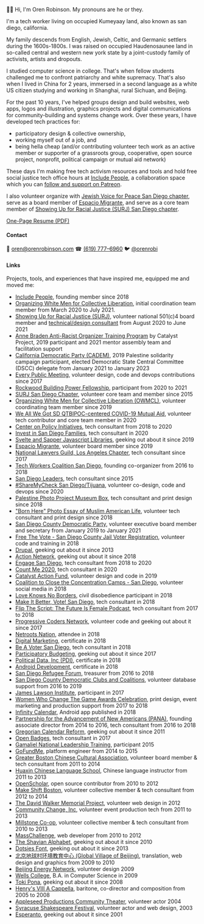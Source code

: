 👋🏻 Hi, I'm Oren Robinson. My pronouns are he or they.

I'm a tech worker living on occupied Kumeyaay land, also known as san diego, california.

My family descends from English, Jewish, Celtic, and Germanic settlers during the 1600s-1800s. I was raised on occupied Haudenosaunee land in so-called central and western new york state by a joint-custody family of activists, artists and dropouts.

I studied computer science in college. That's when fellow students challenged me to confront patriarchy and white supremacy. That's also when I lived in China for 2 years, immersed in a second language as a white US citizen studying and working in Shanghai, rural Sichuan, and Beijing.

For the past 10 years, I've helped groups design and build websites, web apps, logos and illustration, graphics projects and digital communications for community-building and systems change work. Over these years, I have developed tech practices for:
- participatory design & collective ownership,
- working myself out of a job, and
- being hella cheap (and/or contributing volunteer tech work as an active member or supporter of a grassroots group, cooperative, open source project, nonprofit, political campaign or mutual aid network)

These days I'm making free tech activism resources and tools and hold free social justice tech office hours at [Include People](https://www.includepeople.com/), a collaboration space which you can [follow and support on Patreon](https://www.patreon.com/includepeople).

I also volunteer organize with [Jewish Voice for Peace San Diego chapter](https://www.jvpsandiego.org/), serve as a board member of [Espacio Migrante](https://www.espaciomigrante.org/), and serve as a core team member of [Showing Up for Racial Justice (SURJ) San Diego chapter](http://linktr.ee/surjsandiego).

[One-Page Resume (PDF)](https://github.com/baisong/orenrobinson.com/raw/master/Oren-Robinson-Resume.pdf)

#### Contact

📧 [oren@orenrobinson.com](mailto:oren@orenrobinson.com) ☎ [(619) 777–6960](tel:16197776960) 🐦 [@orenrobi](https://twitter.com/orenrobi/)

#### Links

Projects, tools, and experiences that have inspired me, equipped me and moved me:

 - [Include People](https://www.includepeople.com/), founding member since 2018
 - [Organizing White Men for Collective Liberation](https://www.owmcl.org/), initial coordination team member from March 2020 to July 2021.
 - [Showing Up for Racial Justice (SURJ)](https://www.showingupforracialjustice.org/leadership-team.html), volunteer national 501(c)4 board member and [technical/design consultant](https://surj.org/surjs-new-look-to-face-the-work-ahead/) from August 2020 to June 2021
 - [Anne Braden Anti-Racist Organizer Training Program](https://collectiveliberation.org/our-work-2/the-anne-braden-anti-racist-organizing-training-program/) by Catalyst Project, 2019 participant and 2021 mentor assembly team and facilitation support
 - [California Democratic Party (CADEM)](https://www.laprogressive.com/blue-wave-for-palestine/), 2019 Palestine solidarity campaign participant, elected Democratic State Central Committee (DSCC) delegate from January 2021 to January 2023
 - [Every Public Meeting](https://www.everypublicmeeting.com), volunteer design, code and devops contributions since 2017
 - [Rockwood Building Power Fellowship](https://rockwoodleadership.org/announcing-the-2020-building-power-fellows/), participant from 2020 to 2021
 - [SURJ San Diego Chapter](http://surjsd.org/), volunteer core team and member since 2015
 - [Organizing White Men for Collective Liberation (OWMCL)](https://www.owmcl.org/get-involved/), volunteer coordinating team member since 2019
 - [We All We Got SD QTBIPOC-centered COVID-19 Mutual Aid](https://www.weallwegotsd.com/), volunteer tech contributor and core team member in 2020
 - [Center on Policy Initiatives](https://cpisandiego.org/), tech consultant from 2018 to 2020
 - [Invest in San Diego Families](http://investinsandiegofamilies.org/), tech consultant in 2020
 - [Svelte and Sapper Javascript Libraries](https://sapper.svelte.dev/), geeking out about it since 2019
 - [Espacio Migrante](https://medium.com/@orenrobi/a-work-day-with-espacio-migrante-28ee87a9167b), volunteer board member since 2019
 - [National Lawyers Guild, Los Angeles Chapter](https://nlg-la.org/), tech consultant since 2017
 - [Tech Workers Coalition San Diego](https://twcsandiego.org/), founding co-organizer from 2016 to 2018
 - [San Diego Leaders](https://www.sandiegoleaders.org/), tech consultant since 2015
 - [#ShareMyCheck San Diego/Tijuana](https://sharemychecksd.org/), volunteer co-design, code and devops since 2020
 - [Palestine Photo Project Museum Box](https://www.palestinephotoproject.org/Museum-in-a-Box), tech consultant and print design since 2018 
 - ["Born Here" Photo Essay of Muslim American Life](https://www.sandiegouniontribune.com/people/lallia-allali), volunteer tech consultant and print design since 2018 
 - [San Diego County Democratic Party](https://sdcdp.ngpvanhost.com/executive-board), volunteer executive board member and secretary from January 2019 to January 2021
 - [Free The Vote - San Diego County Jail Voter Registration](https://www.letmevoteca.org/about-us/), volunteer code and training in 2018
 - [Drupal](https://www.drupal.org/u/baisong), geeking out about it since 2013
 - [Action Network](https://actionnetwork.org/), geeking out about it since 2018
 - [Engage San Diego](https://www.engagesandiego.org/a_visit_to_one_of_san_diego_county_s_new_vote_centers), tech consultant from 2018 to 2020
 - [Count Me 2020](https://www.countme2020.org/), tech consultant in 2020
 - [Catalyst Action Fund](http://catalystactionfund.org/), volunteer design and code in 2019
 - [Coalition to Close the Concentration Camps - San Diego](https://twitter.com/closethecampssd), volunteer social media in 2018
 - [Love Knows No Borders](https://www.friendsjournal.org/afsc-love-knows-no-borders/), civil disobedience participant in 2018
 - [Make It Better, Vote! San Diego](https://www.makeitbettervote.app/), tech consultant in 2018
 - [Flip The Script: The Future Is Female Podcast](https://www.stitcher.com/podcast/flip-the-script/), tech consultant from 2017 to 2018
 - [Progressive Coders Network](https://www.progcode.org/), volunteer code and geeking out about it since 2017
 - [Netroots Nation](https://medium.com/includepeople/what-does-blackasscaucuss-message-have-to-do-with-technology-everything-4157334b157), attendee in 2018
 - [Digital Marketing](https://blog.udacity.com/2017/03/introducing-udacity-digital-marketing-nanodegree-program.html), certificate in 2018
 - [Be A Voter San Diego](https://www.beavotersd.org), tech consultant in 2018
 - [Participatory Budgeting](https://medium.com/includepeople/recap-innovations-in-participatory-democracy-conference-2018-621f18ab16f8), geeking out about it since 2017
 - [Political Data, Inc (PDI)](https://www.politicaldata.com/new-training-for-the-pdi/), certificate in 2018
 - [Android Development](https://www.udacity.com/course/android-developer-nanodegree-by-google--nd801), certificate in 2018
 - [San Diego Refugee Forum](http://www.sdrefugeeforum.org/), treasurer from 2016 to 2018
 - [San Diego County Democratic Clubs and Coalitions](https://demclubs.org), volunteer database support from 2016 to 2019
 - [James Lawson Institute](https://jameslawsoninstitute.org/), participant in 2017
 - [Women Who Change The Game Awards Celebration](https://womensmarchsd.org/calendar-1/2017/10/6/women-who-change-the-game-awards-celebration), print design, event marketing and production support from 2017 to 2018
 - [Infinity Calendar](https://play.google.com/store/apps/details?id=info.lifecalendar.symmetrical&hl=en), Android app published in 2018
 - [Partnership for the Advancement of New Americans (PANA)](https://www.panasd.org/), founding associate director from 2014 to 2016, tech consultant from 2016 to 2018
 - [Gregorian Calendar Reform](http://convert.symcal.info/), geeking out about it since 2011
 - [Open Badges](https://github.com/mozilla/openbadges-validator/pull/40/files), tech consultant in 2017
 - [Gamaliel National Leadership Training](https://gamaliel.org/our-work/national-training/), participant 2015
 - [GoFundMe](https://www.gofundme.com), platform engineer from 2014 to 2015
 - [Greater Boston Chinese Cultural Association](http://gbcca.org/), volunteer board member & tech consultant from 2011 to 2014
 - [Huaxin Chinese Language School](http://gbcca.org/huaxin-chinese-language-school/), Chinese language instructor from 2011 to 2013
 - [OpenScholar](https://www.drupal.org/project/openscholar), open source contributor from 2010 to 2012
 - [Make Shift Boston](https://makeshiftboston.org/), volunteer collective member & tech consultant from 2012 to 2014 
 - [The David Walker Memorial Project](http://www.davidwalkermemorial.org/), volunteer web design in 2012
 - [Community Change, Inc](https://communitychangeinc.org/), volunteer event production tech from 2011 to 2013
 - [Millstone Co-op](http://www.millstonecoop.org/), volunteer collective member & tech consultant from 2010 to 2013
 - [MassChallenge](https://masschallenge.org/), web developer from 2010 to 2012
 - [The Shavian Alphabet](https://www.wikiwand.com/en/Shavian_alphabet), geeking out about it since 2010
 - [Dotsies Font](https://dotsies.org/), geeking out about it since 2013
 - [北京地球村环境教育中心 (Global Village of Beijing)](https://baike.baidu.com/item/%E5%8C%97%E4%BA%AC%E5%9C%B0%E7%90%83%E6%9D%91%E7%8E%AF%E5%A2%83%E6%95%99%E8%82%B2%E4%B8%AD%E5%BF%83), translation, web design and graphics from 2009 to 2010
 - [Beijing Energy Network](https://www.beijingenergynetwork.com/), volunteer design 2009
 - [Wells College](https://www.syracuse.com/news/2009/05/wells_college_in_aurora_celebr.html), B.A. in Computer Science in 2009
 - [Toki Pona](https://tokipona.org/), geeking out about it since 2008
 - [Henry's VIII A Cappella](https://www.facebook.com/HenrysVIII/about/), baritone, co-director and composition from 2005 to 2008
 - [Appleseed Productions Community Theater](https://www.appleseedproductions.org/), volunteer actor 2004
 - [Syracuse Shakespeare Festival](https://ssitp.org/), volunteer actor and web design, 2003
 - [Esperanto](https://lernu.net/en), geeking out about it since 2001
